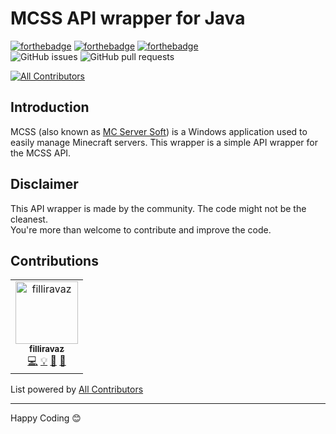 # MCSS API wrapper for Java

[![forthebadge](https://forthebadge.com/images/badges/fuck-it-ship-it.svg)](https://forthebadge.com) [![forthebadge](https://forthebadge.com/images/badges/made-with-java.svg)](https://forthebadge.com)  [![forthebadge](https://forthebadge.com/images/badges/uses-badges.svg)](https://forthebadge.com)  
![GitHub issues](https://img.shields.io/github/issues/Les-Projects/mcss-api-java?style=for-the-badge)  ![GitHub pull requests](https://img.shields.io/github/issues-pr/Les-Projects/mcss-api-java?label=Pull%20Requests&style=for-the-badge)
<!-- ALL-CONTRIBUTORS-BADGE:START - Do not remove or modify this section -->
[![All Contributors](https://img.shields.io/badge/all_contributors-1-orange.svg?style=flat-square)](#contributors-)
<!-- ALL-CONTRIBUTORS-BADGE:END -->

## Introduction
MCSS (also known as [MC Server Soft](https://mcserversoft.com/)) is a Windows application used to easily manage Minecraft servers.
This wrapper is a simple API wrapper for the MCSS API.

## Disclaimer
This API wrapper is made by the community. The code might not be the cleanest.  
You're more than welcome to contribute and improve the code.

## Contributions
<!-- ALL-CONTRIBUTORS-LIST:START - Do not remove or modify this section -->
<!-- prettier-ignore-start -->
<!-- markdownlint-disable -->
<table>
  <tbody>
    <tr>
      <td align="center"><a href="https://filliravaz.me/ COMING SOON"><img src="https://avatars.githubusercontent.com/u/40716956?v=4?s=100" width="100px;" alt="filliravaz"/><br /><sub><b>filliravaz</b></sub></a><br /><a href="https://github.com/Les-Projects/mcss-api-java/commits?author=vaio2005" title="Code">💻</a> <a href="#example-vaio2005" title="Examples">💡</a> <a href="#ideas-vaio2005" title="Ideas, Planning, & Feedback">🤔</a> <a href="#maintenance-vaio2005" title="Maintenance">🚧</a></td>
    </tr>
  </tbody>
</table>

<!-- markdownlint-restore -->
<!-- prettier-ignore-end -->

<!-- ALL-CONTRIBUTORS-LIST:END -->
List powered  by [All Contributors](https://allcontributors.org/) 

___
Happy Coding 😊

